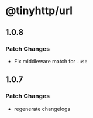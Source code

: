 # @tinyhttp/url

## 1.0.8

### Patch Changes

- Fix middleware match for `.use`

## 1.0.7

### Patch Changes

- regenerate changelogs
